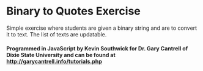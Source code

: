 # Binary to Quotes Exercise
Simple exercise where students are given a binary string and are to convert it to text. The list of texts are updatable. 
#### Programmed in JavaScript by Kevin Southwick for Dr. Gary Cantrell of Dixie State University and can be found at http://garycantrell.info/tutorials.php